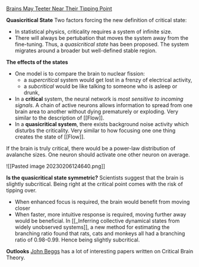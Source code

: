 [Brains May Teeter Near Their Tipping Point](https://www.quantamagazine.org/brains-may-teeter-near-their-tipping-point-20180614/)

**Quasicritical State**
Two factors forcing the new definition of critical state:
* In statistical physics, criticality requires a system of infinite size. 
* There will always be pertubation that moves the system away from the fine-tuning.
Thus, a *quasicritical state* has been proposed. The system migrates around a broader but well-defined stable region. 

**The effects of the states**
* One model is to compare the brain to nuclear fission: 
	* a *supercritical* system would get lost in a frenzy of electrical activity, 
	* a *subcritical* would be like talking to someone who is asleep or drunk, 
* In a **critical** system, the neural network is *most sensitive to incoming signals*. A chain of active neurons allows information to spread from one brain area to another without dying prematurely or exploding. Very similar to the description of [[Flow]].
* In a **quasicritical system**, there exists background noise activity which disturbs the criticality. Very similar to how focusing one one thing creates the state of [[Flow]].

If the brain is truly critical, there would be a power-law distribution of avalanche sizes. One neuron should activate one other neuron on average.

![[Pasted image 20230206124640.png]]

**Is the quasicritical state symmetric?**
Scientists suggest that the brain is slightly subcritical. Being right at the critical point comes with the risk of tipping over.
* When enhanced focus is required, the brain would benefit from moving closer
* When faster, more intuitive response is required, moving further away would be beneficial.
In [[_Inferring collective dynamical states from widely unobserved systems]], a new method for estimating the branching ratio found that rats, cats and monkeys all had a branching ratio of 0.98-0.99. Hence being slightly subcritical.

**Outlooks**
[John Beggs](https://www.researchgate.net/profile/John-Beggs) has a lot of interesting papers written on Critical Brain Theory.
